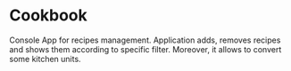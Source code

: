 # Cookbook

Console App for recipes management. Application adds, removes recipes and shows them according to specific filter.
Moreover, it allows to convert some kitchen units.